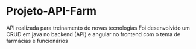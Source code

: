 # Projeto-API-Farm
API realizada para treinamento de novas tecnologias
Foi desenvolvido um CRUD em java no backend (API) e angular no frontend com o tema de farmácias e funcionários 
